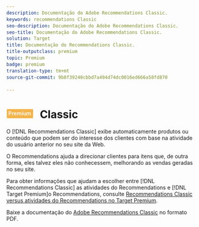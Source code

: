 ```yaml
---
description: Documentação do Adobe Recommendations Classic.
keywords: recommendations Classic
seo-description: Documentação do Adobe Recommendations Classic.
seo-title: Documentação do Adobe Recommendations Classic.
solution: Target
title: Documentação do Recommendations Classic.
title-outputclass: premium
topic: Premium
badge: premium
translation-type: tm+mt
source-git-commit: 9b8f39240cbbd7a494d74dc0016ed666a58fd870

---
```



# ![Documentação do Recommendations Recommendations](/help/assets/premium.png) Classic

O [!DNL Recommendations Classic] exibe automaticamente produtos ou conteúdo que podem ser do interesse dos clientes com base na atividade do usuário anterior no seu site da Web. 

O Recommendations ajuda a direcionar clientes para itens que, de outra forma, eles talvez eles não conhecessem, melhorando as vendas geradas no seu site.

Para obter informações que ajudam a escolher entre [!DNL Recommendations Classic] as atividades do Recommendations e [!DNL Target Premium]o Recommendations, consulte [Recommendations Classic versus atividades do Recommendations no Target Premium](/help/c-recommendations/c-recommendations-faq/recommendations-classic-versus-recommendations-activities-target-premium.md).

Baixe a documentação do [Adobe Recommendations Classic](/help/assets/adobe-recommendations-classic.pdf) no formato PDF.
